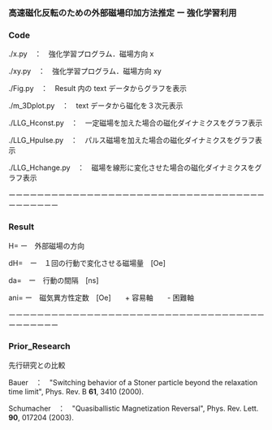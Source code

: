 ### 高速磁化反転のための外部磁場印加方法推定 ー 強化学習利用
### Code
./x.py　：　強化学習プログラム．磁場方向 x

./xy.py　：　強化学習プログラム．磁場方向 xy

./Fig.py　：　Result 内の text データからグラフを表示

./m_3Dplot.py　：　text データから磁化を３次元表示

./LLG_Hconst.py　：　一定磁場を加えた場合の磁化ダイナミクスをグラフ表示

./LLG_Hpulse.py　：　パルス磁場を加えた場合の磁化ダイナミクスをグラフ表示

./LLG_Hchange.py　：　磁場を線形に変化させた場合の磁化ダイナミクスをグラフ表示

ーーーーーーーーーーーーーーーーーーーーーーーーーーーーーーーーーーーーーーーーーーー
### Result
H=  ー　外部磁場の方向

dH=　ー　１回の行動で変化させる磁場量　[Oe]

da=　ー　行動の間隔　[ns]

ani= ー　磁気異方性定数　[Oe]　　+ 容易軸　　- 困難軸

ーーーーーーーーーーーーーーーーーーーーーーーーーーーーーーーーーーーーーーーーーーー
### Prior_Research
先行研究との比較

Bauer　：　"Switching behavior of a Stoner particle beyond the relaxation time limit", Phys. Rev. B **61**, 3410 (2000).

Schumacher　：　"Quasiballistic Magnetization Reversal", Phys. Rev. Lett. **90**, 017204 (2003).


